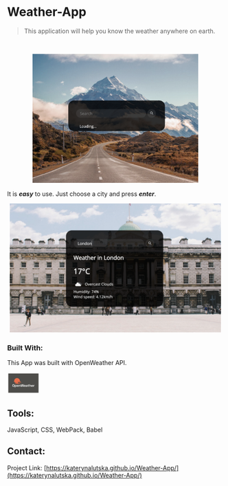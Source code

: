 # Weather-App
> This application will help you know the weather anywhere on earth.
<br />
<p align="center">
 <img src="./assets/01.png"  height="300" alt="app">

It is **_easy_** to use. Just choose a city and press **_enter_**.

<p align="center">
 <img src="./assets/02.png"  height="300" alt="app">

### Built With:

This App was built with OpenWeather API. 

<a href="https://github.com/" title="GitHub"><img height="50" src="assets/openweather-logo.png" /></a>

## Tools:

JavaScript, CSS, WebPack, Babel

## Contact:

Project Link: [https://katerynalutska.github.io/Weather-App/](https://katerynalutska.github.io/Weather-App/)